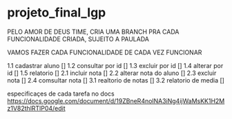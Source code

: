 # projeto_final_lgp
PELO AMOR DE DEUS TIME, CRIA UMA BRANCH PRA CADA FUNCIONALIDADE CRIADA, SUJEITO A PAULADA

VAMOS FAZER CADA FUNCIONALIDADE DE CADA VEZ FUNCIONAR

1.1 cadastrar aluno []
1.2 consultar por id []
1.3 excluir por id []
1.4 alterar por id []
1.5 relatorio []
2.1 incluir nota []
2.2 alterar nota do aluno []
2.3 excluir nota []
2.4 comsultar nota []
3.1 realtorio de notas []
3.2 relatorio de media []


especificaçes de cada tarefa no docs
https://docs.google.com/document/d/19ZBneR4nolNA3iNg4ijWaMsKK1H2Mz1V82thlRTlP04/edit
